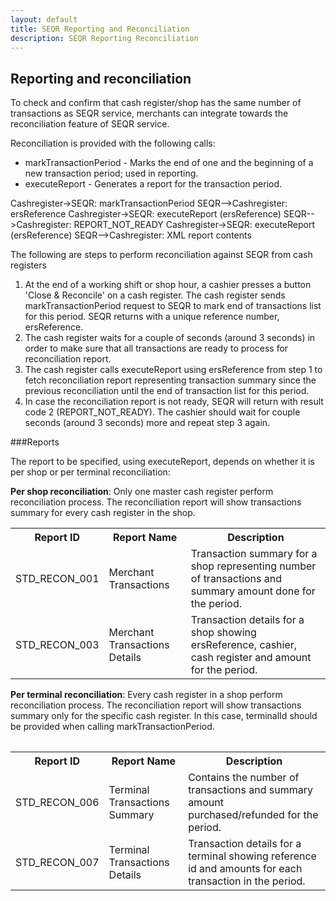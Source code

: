 ```yaml
---
layout: default
title: SEQR Reporting and Reconciliation
description: SEQR Reporting Reconciliation
---
```


## Reporting and reconciliation

To check and confirm that cash register/shop has the same number of transactions
as SEQR service, merchants can integrate towards the reconciliation feature of
SEQR service.

Reconciliation is provided with the following calls:

* markTransactionPeriod - Marks the end of one and the beginning of a new 
transaction period; used in reporting. 
* executeReport - Generates a report for the transaction period. 


<div class="diagram">
Cashregister->SEQR: markTransactionPeriod
SEQR-->Cashregister: ersReference
Cashregister->SEQR: executeReport (ersReference)
SEQR-->Cashregister: REPORT_NOT_READY
Cashregister->SEQR: executeReport (ersReference)
SEQR-->Cashregister: XML report contents
</div>

<script>
 $(".diagram").sequenceDiagram({theme: 'hand'});
</script>

The following are steps to perform reconciliation against SEQR from cash registers

1. At the end of a working shift or shop hour, a cashier presses a button 'Close & Reconcile' on a cash register.
The cash register sends markTransactionPeriod request to SEQR to mark end of transactions list
for this period. SEQR returns with a unique reference number, ersReference.
2. The cash register waits for a couple of seconds (around 3 seconds) in order to make sure that all
transactions are ready to process for reconciliation report.
3. The cash register calls executeReport using ersReference from step 1 to fetch reconciliation report
representing transaction summary since the previous reconciliation until the end of transaction list for this
period.
4. In case the reconciliation report is not ready, SEQR will return with result code 2
(REPORT_NOT_READY). The cashier should wait for couple seconds (around 3 seconds) more and repeat
step 3 again.



###Reports

The report to be specified, using executeReport, depends on whether it is per shop or per terminal reconciliation:

**Per shop reconciliation**: Only one master cash register perform reconciliation process. The reconciliation
report will show transactions summary for every cash register in the shop.

<table>
<tr><th>Report ID</th><th>Report Name</th><th>Description</th></tr>


<tr><td>STD_RECON_001</td>
    <td>Merchant Transactions</td>
    <td>Transaction summary for a shop representing number 
of transactions and summary amount done for the 
period. 
</td></tr>


<tr><td>STD_RECON_003</td>
    <td>Merchant Transactions Details</td><td>Transaction details for a shop
showing ersReference, cashier,
cash register and amount for the
period.
</td></tr>
<table>


**Per terminal reconciliation**: Every cash register in a shop perform reconciliation process. The reconciliation
report will show transactions summary only for the specific cash register. In this case, terminalId
should be provided when calling markTransactionPeriod.

<table>
<tr><th>Report ID</th><th>Report Name</th><th>Description</th></tr>

<tr><td>STD_RECON_006</td>
    <td>Terminal Transactions Summary</td><td>Contains the number 
of transactions and summary amount purchased/refunded for the 
period. </td></tr>

<tr><td>STD_RECON_007</td><td>Terminal Transactions Details</td>
    <td>Transaction details for a terminal showing reference 
id and amounts for each transaction in the period. 
</td></tr>
<table>
</td></tr>





